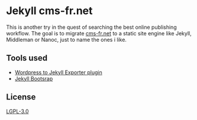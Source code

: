 # Jekyll cms-fr.net

This is another try in the quest of searching the best online publishing workflow. The goal is to migrate [cms-fr.net](http://www.cms-fr.net) to a static site engine like Jekyll, Middleman or Nanoc, just to name the ones i like.

## Tools used

* [Wordpress to Jekyll Exporter plugin](https://github.com/benbalter/wordpress-to-jekyll-exporter)
* [Jekyll Bootsrap](http://jekyllbootstrap.com/)


## License

[LGPL-3.0](http://opensource.org/licenses/LGPL-3.0)
